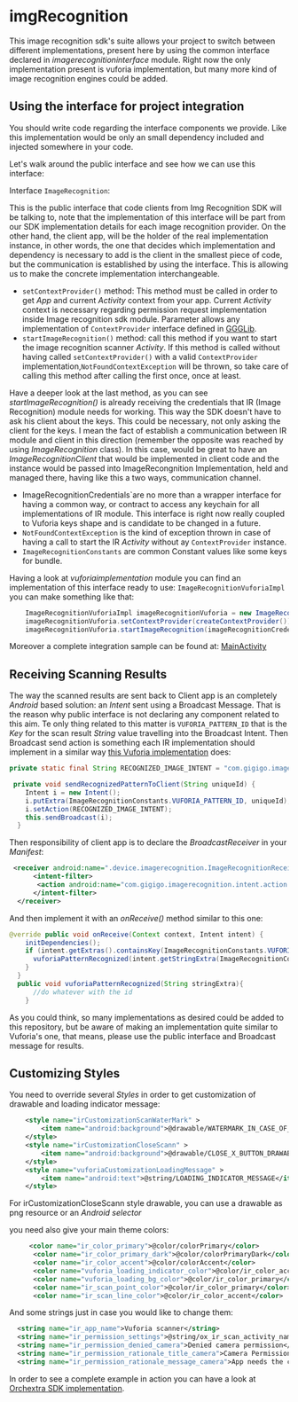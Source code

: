 # imgRecognition

This image recognition sdk's suite allows your project to switch between different implementations, present here by using the common interface declared in _imagerecognitioninterface_ module. Right now the only implementation present is vuforia implementation, but many more kind of image recognition engines could be added.

## Using the interface for project integration
You should write code regarding the interface components we provide. Like this implementation would be only an small dependency included and injected somewhere in your code.

Let's walk around the public interface and see how we can use this interface:

Interface `ImageRecognition`:

This is the public interface that code clients from Img Recognition SDK will be talking to, note that the implementation of this interface will be part from our SDK implementation details for each image recognition provider. On the other hand, the client app, will be the holder of the real implementation instance, in other words, the one that decides which implementation and dependency is necessary to add is the client in the smallest piece of code, but the communication is established by using the interface. This is allowing us to make the concrete implementation interchangeable.    
  
* `setContextProvider()` method: This method must be called in order to get _App_ and current _Activity_ context from your app. Current _Activity_ context is necessary regarding permission request implementation inside Image recognition sdk module. Parameter allows any implementation of `ContextProvider` interface defined in [GGGLib](https://github.com/Gigigo-Android-Devs/gigigo-utils-suite/blob/master/ggglib/src/main/jav/com/gigigo/ggglib/ContextProvider.java).
* `startImageRecognition()` method: call this method if you want to start the image recognition scanner _Activity_. If this method is called without having called `setContextProvider()` with a valid `ContextProvider` implementation,`NotFoundContextException` will be thrown, so take care of calling this method after calling the first once, once at least.
 
 Have a deeper look at the last method, as you can see _startImageRecognition()_ is already receiving the credentials that IR (Image Recognition) module needs for working. This way the SDK doesn't have to ask his client about the keys. This could be necessary, not only asking the client for the keys. I mean the fact of establish a communication between IR module and client in this direction (remember the opposite was reached by using _ImageRecognition_ class). In this case, would be great to have an _ImageRecognitionClient_ that would be implemented in client code and the instance would be passed into ImageRecongnition Implementation, held and managed there, having like this a two ways, communication channel.
 
 * ImageRecognitionCredentials`are no more than a wrapper interface for having a common way, or contract to access any keychain for all implementations of IR module. This interface is right now really coupled to Vuforia keys shape and is candidate to be changed in a future.
 * `NotFoundContextException` is the kind of exception thrown in case of having a call to start the IR _Activity_ without ay `ContextProvider` instance.
 * `ImageRecognitionConstants` are common Constant values like some keys for bundle. 
 
 Having a look at _vuforiaimplementation_ module you can find an implementation of this interface ready to use: `ImageRecognitionVuforiaImpl` you can make something like that:
 
 ```java
     ImageRecognitionVuforiaImpl imageRecognitionVuforia = new ImageRecognitionVuforiaImpl();
     imageRecognitionVuforia.setContextProvider(createContextProvider());
     imageRecognitionVuforia.startImageRecognition(imageRecognitionCredentials);
 ```
 Moreover a complete integration sample can be found at: [MainActivity](https://github.com/GigigoGreenLabs/imgRecognition/blob/master/app/src/main/java/com/gigigo/imagerecognition/MainActivity.java)
 
## Receiving Scanning Results

The way the scanned results are sent back to Client app is an completely _Android_ based solution: an _Intent_ sent using a Broadcast Message. That is the reason why public interface is not declaring any component related to this aim. Te only thing related to this matter is `VUFORIA_PATTERN_ID` that is the _Key_ for the scan result _String_ value travelling into the Broadcast Intent. Then Broadcast send action is something each IR implementation should implement in a similar way [this Vuforia implementation](https://github.om/GigigoGreenLabs/imgRecognition/blob/master/vuforiaimplementation/src/main/java/com/gigigo/vuforiaimplementation/VuforiaActivity.java) does:

```java
private static final String RECOGNIZED_IMAGE_INTENT = "com.gigigo.imagerecognition.intent.action.RECOGNIZED_IMAGE";

 private void sendRecognizedPatternToClient(String uniqueId) {
    Intent i = new Intent();
    i.putExtra(ImageRecognitionConstants.VUFORIA_PATTERN_ID, uniqueId);
    i.setAction(RECOGNIZED_IMAGE_INTENT);
    this.sendBroadcast(i);
  }
```

Then responsibility of client app is to declare the _BroadcastReceiver_ in your _Manifest_:
 
 ```xml
  <receiver android:name=".device.imagerecognition.ImageRecognitionReceiver" >
       <intent-filter>
        <action android:name="com.gigigo.imagerecognition.intent.action.RECOGNIZED_IMAGE"></action>
       </intent-filter>
   </receiver>
 ```
 
 And then implement it with an _onReceive()_ method similar to this one:
  
  ```java
  @verride public void onReceive(Context context, Intent intent) {
      initDependencies();
      if (intent.getExtras().containsKey(ImageRecognitionConstants.VUFORIA_PATTERN_ID)){
        vuforiaPatternRecognized(intent.getStringExtra(ImageRecognitionConstants.VUFORIA_PATTERN_ID));
      }
    }
    public void vuforiaPatternRecognized(String stringExtra){
        //do whatever with the id
      }
  ```
  
  As you could think, so many implementations as desired could be added to this repository, but be aware of making an implementation quite similar to Vuforia's one, that means, please use the public interface and Broadcast message for results.
     

## Customizing Styles

You need to override several _Styles_ in order to get customization of drawable and loading indicator message:

 ```xml
     <style name="irCustomizationScanWaterMark" >
         <item name="android:background">@drawable/WATERMARK_IN_CASE_OF_WANTED</item>
     </style>
     <style name="irCustomizationCloseScann" >
         <item name="android:background">@drawable/CLOSE_X_BUTTON_DRAWABLE</item> 
     </style>
     <style name="vuforiaCustomizationLoadingMessage" >
         <item name="android:text">@string/LOADING_INDICATOR_MESSAGE</item>
     </style>
 ```
 For irCustomizationCloseScann style drawable, you can use a drawable as png resource or an _Android selector_
 
 you need also give your main theme colors:
   
  ```xml
       <color name="ir_color_primary">@color/colorPrimary</color>
        <color name="ir_color_primary_dark">@color/colorPrimaryDark</color>
        <color name="ir_color_accent">@color/colorAccent</color>
        <color name="vuforia_loading_indicator_color">@color/ir_color_accent</color>
        <color name="vuforia_loading_bg_color">@color/ir_color_primary</color>
        <color name="ir_scan_point_color">@color/ir_color_primary</color>
        <color name="ir_scan_line_color">@color/ir_color_accent</color>
   ```
  
  And some strings just in case you would like to change them:
  
  ```xml
    <string name="ir_app_name">Vuforia scanner</string>
    <string name="ir_permission_settings">@string/ox_ir_scan_activity_name</string>
    <string name="ir_permission_denied_camera">Denied camera permission</string>
    <string name="ir_permission_rationale_title_camera">Camera Permission</string>
    <string name="ir_permission_rationale_message_camera">App needs the camera device access</string>
  ```

In order to see a complete example in action you can have a look at [Orchextra SDK implementation](https://github.com/Orchextra/orchextra-android-sdk).

